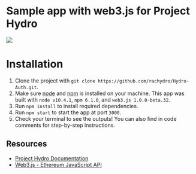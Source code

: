 # Sample app with web3.js for Project Hydro
<img src="https://www.hydrogenplatform.com/images/logo_hydro.png">
<H1>Installation</H1>
<p>
	<ol>
		<li>Clone the project with <code>git clone https://github.com/rachydro/Hydro-Auth.git</code>.</li>
		<li>Make sure <a href="https://nodejs.org/en/" target="_blank">node</a> and <a href="https://docs.npmjs.com/getting-started/installing-node" target="_blank">npm</a> is installed on your machine. This app was built with <code>node v10.4.1</code>, <code>npm 6.1.0</code>, and <code>web3.js 1.0.0-beta.32</code>.</li>
		<li>Run <code>npm install</code> to install required dependencies.</li>
		<li>Run <code>npm start</code> to start the app at port <code>3000</code>.</li>
		<li>Check your terminal to see the outputs! You can also find in code comments for step-by-step instructions.</li>
	</ol>
</p>
<H2>Resources</H2>
<p>
	<ul>
		<li><a a href="https://github.com/hydrogen-dev/hydro-docs/blob/master/README.md" target="_blank">Project Hydro Documentation</a></li>
		<li><a a href="https://web3js.readthedocs.io/en/1.0/index.html" target="_blank">Web3.js - Ethereum JavaScript API</a></li>
	</ul>
</p>
